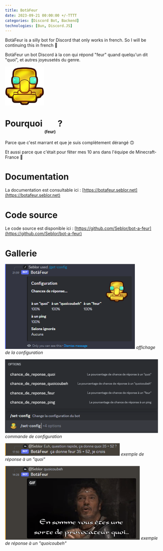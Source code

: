 ```yaml
---
title: BotàFeur
date: 2023-09-21 00:00:00 +/-TTTT
categories: [Discord Bot, Backend]
technologies: [Bun, Discord.JS]
---
```


BotàFeur is a silly bot for Discord that only works in french. So I will be continuing this in french 🥖

BotàFeur un bot Discord à la con qui répond "feur" quand quelqu'un dit "quoi", et autres joyeusetés du genre.

![Alt text](/assets/img/posts/botafeur/logo.png)

# Pourquoi <sub><sub><sub><sub>(feur)</sub></sub></sub></sub> ?

Parce que c'est marrant et que je suis complètement dérangé 🙃

Et aussi parce que c'était pour fêter mes 10 ans dans l'équipe de Minecraft-France 🎉

# Documentation

La documentation est consultable ici : [https://botafeur.seblor.net](https://botafeur.seblor.net)

# Code source

Le code source est disponible ici : [https://github.com/Seblor/bot-a-feur](https://github.com/Seblor/bot-a-feur)

# Gallerie

![Alt text](/assets/img/posts/botafeur/config.webp)
_affichage de la configuration_

![Alt text](/assets/img/posts/botafeur/commands.webp)
_commande de configuration_

![Alt text](/assets/img/posts/botafeur/example1.png)
_exemple de réponse à un "quoi"_

![Alt text](/assets/img/posts/botafeur/example2.png)
_exemple de réponse à un "quoicoubeh"_
